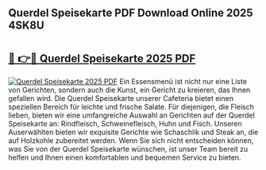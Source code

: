 ## Querdel Speisekarte PDF Download Online 2025 4SK8U

# <h2><a href="http://gcdt8ui.nevu.top/?p=Querdel+Speisekarte">🔗 👉🔴 Querdel Speisekarte 2025 PDF</a></h2>

[![Querdel Speisekarte 2025 PDF](https://i.imgur.com/dBaPXMq.png)](http://gcdt8ui.nevu.top/?p=Querdel+Speisekarte)
Ein Essensmenü ist nicht nur eine Liste von Gerichten, sondern auch die Kunst, ein Gericht zu kreieren, das Ihnen gefallen wird. Die Querdel Speisekarte unserer Cafeteria bietet einen speziellen Bereich für leichte und frische Salate. Für diejenigen, die Fleisch lieben, bieten wir eine umfangreiche Auswahl an Gerichten auf der Querdel Speisekarte an: Rindfleisch, Schweinefleisch, Huhn und Fisch. Unseren Auserwählten bieten wir exquisite Gerichte wie Schaschlik und Steak an, die auf Holzkohle zubereitet werden. Wenn Sie sich nicht entscheiden können, was Sie von der Querdel Speisekarte wünschen, ist unser Team bereit zu helfen und Ihnen einen komfortablen und bequemen Service zu bieten.
